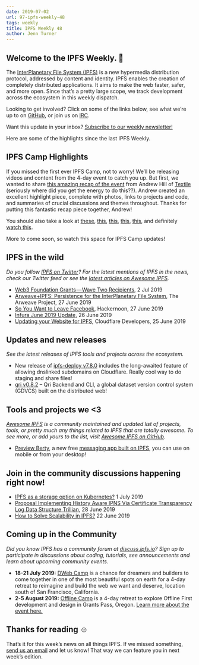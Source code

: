 ```yaml
---
date: 2019-07-02
url: 97-ipfs-weekly-48
tags: weekly
title: IPFS Weekly 48
author: Jenn Turner
---
```


## Welcome to the IPFS Weekly. 👋

The [InterPlanetary File System (IPFS)](https://ipfs.io/) is a new hypermedia distribution protocol, addressed by content and identity. IPFS enables the creation of completely distributed applications. It aims to make the web faster, safer, and more open. Since that’s a pretty large scope, we track development across the ecosystem in this weekly dispatch.

Looking to get involved? Click on some of the links below, see what we’re up to on [GitHub](https://github.com/ipfs), or join us on [IRC](https://riot.im/app/#/room/#ipfs:matrix.org).

Want this update in your inbox? [Subscribe to our weekly newsletter!](https://tinyletter.com/ipfsnewsletter)

Here are some of the highlights since the last IPFS Weekly.


## IPFS Camp Highlights

If you missed the first ever IPFS Camp, not to worry! We’ll be releasing videos and content from the 4-day event to catch you up. But first, we wanted to share [this amazing recap of the event](https://medium.com/textileio/ipfs-camp-2019-the-highlights-and-takeaways-2b3cb4f42513) from Andrew Hill of [Textile](https://textile.io/) (seriously where did you get the energy to do this??). Andrew created an excellent highlight piece, complete with photos, links to projects and code, and summaries of crucial discussions and themes throughout. Thanks for putting this fantastic recap piece together, Andrew! 

You should also take a look at [these](https://twitter.com/onion797jp/status/1144730847276412933), [this](https://twitter.com/_alanshaw/status/1145785015357366274?s=20), [this](https://twitter.com/momack28/status/1145621516752699392?s=20), [this](https://twitter.com/satazor/status/1145319379082649601?s=20), [this](https://twitter.com/adria0/status/1144617640440344576?s=20), and definitely [watch this](https://twitter.com/ChrisPacia/status/1144291810874920967?s=20).

More to come soon, so watch this space for IPFS Camp updates!


## IPFS in the wild
*Do you follow [IPFS on Twitter](https://twitter.com/IPFSbot)? For the latest mentions of IPFS in the news, check our Twitter feed or see the [latest articles on Awesome IPFS](https://awesome.ipfs.io/articles/).* 

+ [Web3 Foundation Grants — Wave Two Recipients](https://medium.com/web3foundation/web3-foundation-grants-wave-two-recipients-16d9b996501d), 2 Jul 2019
+ [Arweave+IPFS: Persistence for the InterPlanetary File System](https://medium.com/@arweave/arweave-ipfs-persistence-for-the-interplanetary-file-system-9f12981c36c3?sk=69276dae8cb9a160c426fd277ab7dae7), The Arweave Project, 27 June 2019
+ [So You Want to Leave Facebook](https://hackernoon.com/so-you-want-to-leave-facebook-1ab3603f164a), Hackernoon, 27 June 2019
+ [Infura June 2019 Update](https://blog.infura.io/infura-june-2019-update-9528c388a3b4), 26 June 2019
+ [Updating your Website for IPFS](https://developers.cloudflare.com/distributed-web/ipfs-gateway/updating-for-ipfs/), Cloudflare Developers, 25 June 2019

## Updates and new releases
*See the latest releases of IPFS tools and projects across the ecosystem.*

+ New release of [ipfs-deploy v7.8.0](https://github.com/agentofuser/ipfs-deploy/) includes the long-awaited feature of allowing dnslinked subdomains on Cloudflare. Really cool way to do staging and share files!
+ [qri v0.8.2](https://github.com/qri-io/qri/releases/tag/v0.8.2) – 
Qri Backend and CLI, a global dataset version control system (GDVCS) built on the distributed web!


## Tools and projects we <3
*[Awesome IPFS](https://awesome.ipfs.io/) is a community maintained and updated list of projects, tools, or pretty much any things related to IPFS that are totally awesome. To see more, or add yours to the list, visit [Awesome IPFS on GitHub](https://github.com/ipfs/awesome-ipfs).* 

+ [Preview Berty](https://airtable.com/shrMCOLfOentZZC0V), a new free [messaging app built on IPFS](https://berty.tech/), you can use on mobile or from your desktop!



## Join in the community discussions happening right now!
+ [IPFS as a storage option on Kubernetes?](https://discuss.ipfs.io/t/ipfs-as-a-storage-option-on-kubernetes/4506/3) 1 July 2019
+ [Proposal Implementing History Aware IPNS Via Certificate Transparency Log Data Structure Trillian](https://discuss.ipfs.io/t/implementing-history-aware-ipns-via-certificate-transparency-log-data-structure-trillian/5756), 28 June 2019
+ [How to Solve Scalability in IPFS?](https://discuss.ipfs.io/t/how-to-solve-scalability-in-ipfs/5712) 22 June 2019

 
## Coming up in the Community
*Did you know IPFS has a community forum at [discuss.ipfs.io](https://discuss.ipfs.io/)? Sign up to participate in discussions about coding, tutorials, see announcements and learn about upcoming community events.*


+ **18-21 July 2019:** [DWeb Camp](https://dwebcamp.org/) is a chance for dreamers and builders to come together in one of the most beautiful spots on earth for a 4-day retreat to reimagine and build the web we want and deserve, location south of San Francisco, California.
+ **2-5 August 2019:** [Offline Camp](http://offlinefirst.org/camp/) is a 4-day retreat to explore Offline First development and design in Grants Pass, Oregon. [Learn more about the event here.](https://medium.com/offline-camp/announcing-offline-camp-v5-eb9111fdcc94)


## Thanks for reading ☺️

That’s it for this week’s news on all things IPFS. If we missed something, [send us an email](mailto:newsletter@ipfs.io) and let us know! That way we can feature you in next week’s edition. 
